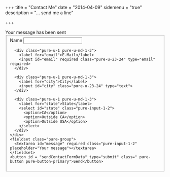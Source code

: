 +++
title = "Contact Me"
date = "2014-04-09"
sidemenu = "true"
description = "... send me a line"

+++
<section id="add-post">
<div class = "alert"> Your message has been sent</div>
<form id = "contactForm" class=" pure-form pure-form-stacked">
  <fieldset>
    <div class="pure-g">
      <div class="pure-u-1 pure-u-md-1-3">
        <label for="name">Name</label>
        <input id="name" required class="pure-u-23-24" type="text">
      </div>

      <div class="pure-u-1 pure-u-md-1-3">
        <label for="email">E-Mail</label>
        <input id="email" required class="pure-u-23-24" type="email" required>
      </div>

      <div class="pure-u-1 pure-u-md-1-3">
        <label for="city">City</label>
        <input id="city" class="pure-u-23-24" type="text">
      </div>

      <div class="pure-u-1 pure-u-md-1-3">
        <label for="state">State</label>
        <select id="state" class="pure-input-1-2">
          <option>CA</option>
          <option>Outside CA</option>
          <option>Outside USA</option>
        </select>
      </div>
    </div>
    <fieldset class="pure-group">
      <textarea id="message" required class="pure-input-1-2" placeholder="Your message"></textarea>
    </fieldset>
    <button id = "sendContactFormData" type="submit" class=" pure-button pure-button-primary">Send</button>
  </fieldset>
</form>
</section>

